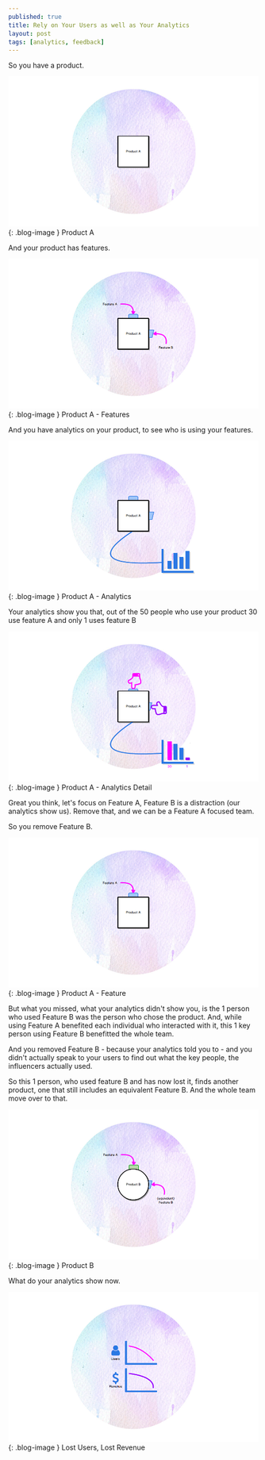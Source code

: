 ```yaml
---
published: true
title: Rely on Your Users as well as Your Analytics
layout: post
tags: [analytics, feedback]
---
```

So you have a product.

![Product A](https://raw.githubusercontent.com/whitingx/whitingx.github.io/master/_posts/images/feature-article-01.png "Product A"){: .blog-image }
<span class="blog-image-caption">Product A</span>

And your product has features.

![Product A - Features](https://raw.githubusercontent.com/whitingx/whitingx.github.io/master/_posts/images/feature-article-02.png "Product A - Features"){: .blog-image }
<span class="blog-image-caption">Product A - Features</span>

And you have analytics on your product, to see who is using your features.

![Product A - Analytics](https://raw.githubusercontent.com/whitingx/whitingx.github.io/master/_posts/images/feature-article-03.png "Product A - Analytics"){: .blog-image }
<span class="blog-image-caption">Product A - Analytics</span>

Your analytics show you that, out of the 50 people who use your product 30 use feature A and only 1 uses feature B

![Product A - Analytics Detail](https://raw.githubusercontent.com/whitingx/whitingx.github.io/master/_posts/images/feature-article-04.png "Product A - Analytics Detail"){: .blog-image }
<span class="blog-image-caption">Product A - Analytics Detail</span>

Great you think, let's focus on Feature A, Feature B is a distraction (our analytics show us). Remove that, and we can be a Feature A focused team.

So you remove Feature B.

![Product A - Feature](https://raw.githubusercontent.com/whitingx/whitingx.github.io/master/_posts/images/feature-article-05.png "Product A - Feature"){: .blog-image }
<span class="blog-image-caption">Product A - Feature</span>

But what you missed, what your analytics didn't show you, is the 1 person who used Feature B was the person who chose the product. And, while using Feature A benefited each individual who interacted with it, this 1 key person using Feature B benefitted the whole team.

And you removed Feature B - because your analytics told you to - and you didn't actually speak to your users to find out what the key people, the influencers actually used.

So this 1 person, who used feature B and has now lost it, finds another product, one that still includes an equivalent Feature B. And the whole team move over to that.

![Product B](https://raw.githubusercontent.com/whitingx/whitingx.github.io/master/_posts/images/feature-article-06.png "Product B"){: .blog-image }
<span class="blog-image-caption">Product B</span>

What do your analytics show now.

![Lost Users, Lost Revenue](https://raw.githubusercontent.com/whitingx/whitingx.github.io/master/_posts/images/feature-article-07.png "Lost Users, Lost Revenue"){: .blog-image }
<span class="blog-image-caption">Lost Users, Lost Revenue</span>
